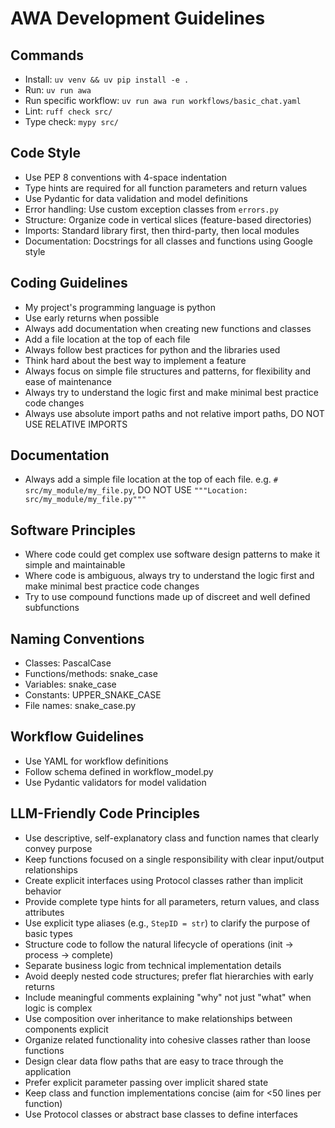 # AWA Development Guidelines

## Commands
- Install: `uv venv && uv pip install -e .`
- Run: `uv run awa`
- Run specific workflow: `uv run awa run workflows/basic_chat.yaml`
- Lint: `ruff check src/`
- Type check: `mypy src/`

## Code Style
- Use PEP 8 conventions with 4-space indentation
- Type hints are required for all function parameters and return values
- Use Pydantic for data validation and model definitions
- Error handling: Use custom exception classes from `errors.py`
- Structure: Organize code in vertical slices (feature-based directories)
- Imports: Standard library first, then third-party, then local modules
- Documentation: Docstrings for all classes and functions using Google style

## Coding Guidelines
- My project's programming language is python
- Use early returns when possible
- Always add documentation when creating new functions and classes
- Add a file location at the top of each file
- Always follow best practices for python and the libraries used
- Think hard about the best way to implement a feature
- Always focus on simple file structures and patterns, for flexibility and ease of maintenance
- Always try to understand the logic first and make minimal best practice code changes
- Always use absolute import paths and not relative import paths, DO NOT USE RELATIVE IMPORTS

## Documentation
- Always add a simple file location at the top of each file. e.g. `# src/my_module/my_file.py`, DO NOT USE `"""Location: src/my_module/my_file.py"""`

## Software Principles
- Where code could get complex use software design patterns to make it simple and maintainable
- Where code is ambiguous, always try to understand the logic first and make minimal best practice code changes
- Try to use compound functions made up of discreet and well defined subfunctions

## Naming Conventions
- Classes: PascalCase
- Functions/methods: snake_case
- Variables: snake_case
- Constants: UPPER_SNAKE_CASE
- File names: snake_case.py

## Workflow Guidelines
- Use YAML for workflow definitions
- Follow schema defined in workflow_model.py
- Use Pydantic validators for model validation

## LLM-Friendly Code Principles
- Use descriptive, self-explanatory class and function names that clearly convey purpose
- Keep functions focused on a single responsibility with clear input/output relationships
- Create explicit interfaces using Protocol classes rather than implicit behavior
- Provide complete type hints for all parameters, return values, and class attributes
- Use explicit type aliases (e.g., `StepID = str`) to clarify the purpose of basic types
- Structure code to follow the natural lifecycle of operations (init → process → complete)
- Separate business logic from technical implementation details
- Avoid deeply nested code structures; prefer flat hierarchies with early returns
- Include meaningful comments explaining "why" not just "what" when logic is complex
- Use composition over inheritance to make relationships between components explicit
- Organize related functionality into cohesive classes rather than loose functions
- Design clear data flow paths that are easy to trace through the application
- Prefer explicit parameter passing over implicit shared state
- Keep class and function implementations concise (aim for <50 lines per function)
- Use Protocol classes or abstract base classes to define interfaces